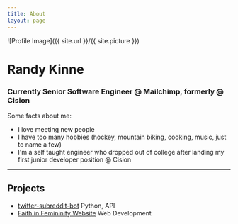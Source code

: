 ```yaml
---
title: About
layout: page
---
```


![Profile Image]({{ site.url }}/{{ site.picture }})

# Randy Kinne

### Currently Senior Software Engineer @ Mailchimp, formerly @ Cision

Some facts about me:
- I love meeting new people
- I have too many hobbies (hockey, mountain biking, cooking, music, just to name a few)
- I'm a self taught engineer who dropped out of college after landing my first junior developer position @ Cision

---

<h2>Projects</h2>

<ul>
	<li><a href="https://github.com/randykinne/twitter-subreddit-bot">twitter-subreddit-bot</a> Python, API</li>
	<li><a href="https://faithinfemininity.org">Faith in Femininity Website</a> Web Development</li>
</ul>
